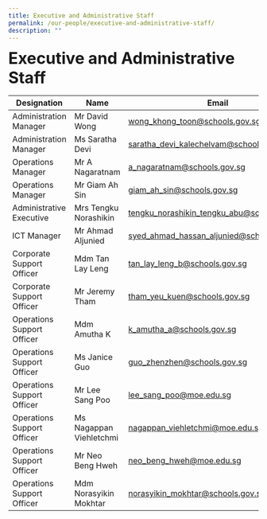 ```yaml
---
title: Executive and Administrative Staff
permalink: /our-people/executive-and-administrative-staff/
description: ""
---
```

**<font size=6>Executive and Administrative Staff</font>**


| Designation | Name | Email |
| -------- | -------- | -------- |
|Administration Manager|Mr David Wong| wong_khong_toon@schools.gov.sg |
|Administration Manager|Ms Saratha Devi| saratha_devi_kalechelvam@schools.gov.sg|
|Operations Manager|Mr A Nagaratnam | a_nagaratnam@schools.gov.sg|
|Operations Manager|Mr Giam Ah Sin | giam_ah_sin@schools.gov.sg|
|Administrative Executive|Mrs Tengku Norashikin| tengku_norashikin_tengku_abu@schools.gov.sg|
|ICT Manager|Mr Ahmad Aljunied|syed_ahmad_hassan_aljunied@schools.gov.sg|
|Corporate Support Officer|Mdm Tan Lay Leng|tan_lay_leng_b@schools.gov.sg|
|Corporate Support Officer|Mr Jeremy Tham|tham_yeu_kuen@schools.gov.sg|
|Operations Support Officer|Mdm Amutha K|k_amutha_a@schools.gov.sg|
|Operations Support Officer|Ms Janice Guo| guo_zhenzhen@schools.gov.sg|
|Operations Support Officer|Mr Lee Sang Poo|lee_sang_poo@moe.edu.sg|
|Operations Support Officer|Ms Nagappan Viehletchmi|nagappan_viehletchmi@moe.edu.sg|
|Operations Support Officer|Mr Neo Beng Hweh|neo_beng_hweh@moe.edu.sg|
|Operations Support Officer|Mdm Norasyikin Mokhtar|norasyikin_mokhtar@schools.gov.sg|